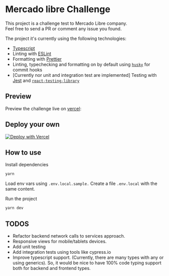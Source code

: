 # Mercado libre Challenge

This project is a challenge test to Mercado Libre company.  
Feel free to send a PR or comment any issue you found.

The project it's currently using the following technologies:

- [Typescript](https://www.typescriptlang.org/)
- Linting with [ESLint](https://eslint.org/)
- Formatting with [Prettier](https://prettier.io/)
- Linting, typechecking and formatting on by default using [`husky`](https://github.com/typicode/husky) for commit hooks
- [Currently nor unit and integration test are implemented] Testing with [Jest](https://jestjs.io/) and [`react-testing-library`](https://testing-library.com/docs/react-testing-library/intro)

## Preview

Preview the challenge live on [vercel](https://challenge-ml.vercel.app/):

## Deploy your own

[![Deploy with Vercel](https://vercel.com/button)](https://vercel.com/new/clone?repository-url=https://github.com/santiagosemhan/challenge-ml.git)

## How to use

Install dependencies

```bash
yarn
```

Load env vars using `.env.local.sample.` Create a file `.env.local` with the same content.

Run the project

```bash
yarn dev
```

## TODOS

- Refactor backend network calls to services approach.
- Responsive views for mobile/tablets devices.
- Add unit testing
- Add integration tests using tools like cypress.io
- Improve typescript support. (Currently, there are many types with any or using generics). So, it would be nice to have 100% code typing support both for backend and frontend types.

